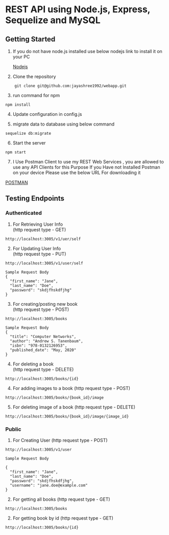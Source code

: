 # REST API using Node.js, Express, Sequelize and MySQL


## Getting Started
1. If you do not have node.js installed use below nodejs link to install it on your PC

    [Nodejs](https://nodejs.org/en/)

2. Clone the repository
```
    git clone git@github.com:jayashree1992/webapp.git
```

3. run command for npm 
```
npm install
```

4. Update configuration in config.js

5. migrate data to database using below command
```
sequelize db:migrate
```
6. Start the server
```
npm start
```
7. I Use Postman Client to use my REST Web Services , you are allowed to use any API Clients for this Purpose If you Have not Installed Postman on your device Please use the below URL For downloading it

[POSTMAN](https://www.postman.com/downloads/)



## Testing Endpoints

### Authenticated

1. For Retrieving User Info  
(http request type - GET)

```
http://localhost:3005/v1/uer/self
```


2. For Updating User Info  
(http request type - PUT)

```
http://localhost:3005/v1/user/self
```

```
Sample Request Body
{
  "first_name": "Jane",
  "last_name": "Doe",
  "password": "skdjfhskdfjhg"
}
```

3. For creating/posting new book  
(http request type - POST)

```
http://localhost:3005/books
```

```
Sample Request Body
{
  "title": "Computer Networks",
  "author": "Andrew S. Tanenbaum",
  "isbn": "978-0132126953",
  "published_date": "May, 2020"
}
```

4. For deleting a book  
(http request type - DELETE)

```
http://localhost:3005/books/{id}
```

4. For adding images to a book
(http request type - POST)

```
http://localhost:3005/books/{book_id}/image
```

5. For deleting image of a book
(http request type - DELETE)

```
http://localhost:3005/books/{book_id}/image/{image_id}
```


### Public


1. For Creating User
(http request type - POST)

```
http://localhost:3005/v1/user
```

```
Sample Request Body

{
  "first_name": "Jane",
  "last_name": "Doe",
  "password": "skdjfhskdfjhg",
  "username": "jane.doe@example.com"
}
```


2. For getting all books
(http request type - GET)

```
http://localhost:3005/books
```

2. For getting book by id
(http request type - GET)

```
http://localhost:3005/books/{id}
```